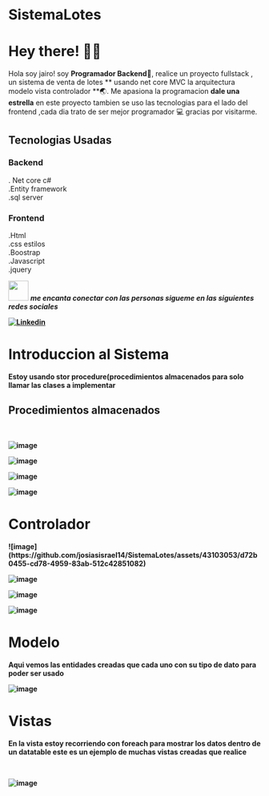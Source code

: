 # SistemaLotes
# Hey there! :wave::smiley:
Hola soy jairo! soy **Programador Backend**:iphone:, realice un proyecto fullstack , un sistema de venta de lotes  ** usando net core MVC la arquitectura modelo vista controlador **:earth_asia:. Me apasiona la programacion  **dale una estrella** en este proyecto tambien se uso las tecnologias para el lado del frontend ,cada dia trato de ser mejor programador :computer: gracias por visitarme.
<br>
<h2>Tecnologias Usadas</h2>
 <h3>Backend</h3>
 . Net core c#</br>
 .Entity framework</br>
 .sql server</br>
 
 <h3>Frontend</h3>
 .Html</br>
 .css estilos</br>
 .Boostrap</br>
 .Javascript</br>
 .jquery</br>
 
<img src="https://media.giphy.com/media/LnQjpWaON8nhr21vNW/giphy.gif" width="40"> <em><b>me encanta conectar con las personas sigueme en las siguientes redes sociales</em>

<!-- Your badges -->
[![Linkedin](https://img.shields.io/badge/-JairoAyllon-blue?style=flat&logo=Linkedin&logoColor=white)](https://www.linkedin.com/in/jairo-andre-ayllon-cardenas-9bb46b202/)</br>

<h1>Introduccion al Sistema</h1>
<p>Estoy usando stor procedure(procedimientos almacenados para solo llamar las clases a implementar</p>
 <h2>Procedimientos almacenados</h2></br>

![image](https://github.com/josiasisrael14/SistemaLotes/assets/43103053/0c9e1aae-0a49-4668-b6b4-bd8c178770b6)

![image](https://github.com/josiasisrael14/SistemaLotes/assets/43103053/a6b9cbd2-d672-4080-a993-aaba95f527b9)

![image](https://github.com/josiasisrael14/SistemaLotes/assets/43103053/8eeff915-5e51-4a8f-bf28-7ee176ff87be)


![image](https://github.com/josiasisrael14/SistemaLotes/assets/43103053/8dc680da-3293-481c-b375-a1e7c87f005e)


<h1>Controlador</h1>
![image](https://github.com/josiasisrael14/SistemaLotes/assets/43103053/d72b0455-cd78-4959-83ab-512c42851082)

![image](https://github.com/josiasisrael14/SistemaLotes/assets/43103053/7f84f08d-f37b-4437-963e-4929b5bd5268)

![image](https://github.com/josiasisrael14/SistemaLotes/assets/43103053/288756e2-360e-4c4b-bc8f-f87c79b0782e)

![image](https://github.com/josiasisrael14/SistemaLotes/assets/43103053/ab966c4a-9499-4548-b560-0c2cfe591298)

<h1>Modelo</h1>
<p>Aqui vemos las entidades creadas que cada uno con su tipo de dato para poder ser usado</p>

![image](https://github.com/josiasisrael14/SistemaLotes/assets/43103053/4d9ef362-adad-40ff-8cc7-42ac0667f1fb)


<h1>Vistas</h1>

<p>En la vista estoy recorriendo con foreach para mostrar los datos dentro de un datatable este es un ejemplo de muchas vistas creadas que realice</p></br>

![image](https://github.com/josiasisrael14/SistemaLotes/assets/43103053/78d4a341-fa59-4c88-88c8-afd1d61ed620)




